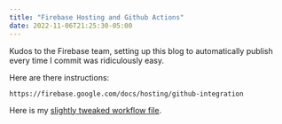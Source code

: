```yaml
---
title: "Firebase Hosting and Github Actions"
date: 2022-11-06T21:25:30-05:00
---
```


Kudos to the Firebase team, setting up this blog to automatically publish
every time I commit was ridiculously easy.


Here are there instructions:

    https://firebase.google.com/docs/hosting/github-integration

Here is my [slightly tweaked workflow file]().

